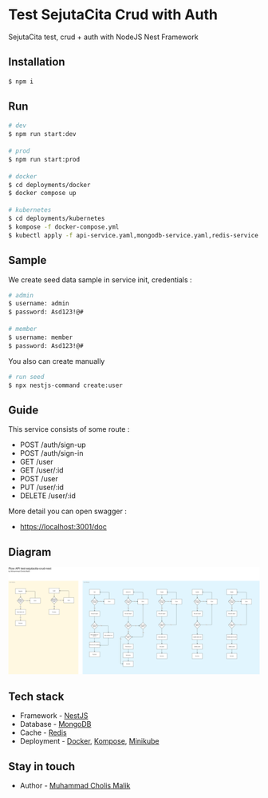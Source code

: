 # Test SejutaCita Crud with Auth
SejutaCita test, crud + auth with NodeJS Nest Framework

## Installation

```bash
$ npm i
```

## Run

```bash
# dev
$ npm run start:dev

# prod
$ npm run start:prod

# docker 
$ cd deployments/docker
$ docker compose up

# kubernetes
$ cd deployments/kubernetes
$ kompose -f docker-compose.yml
$ kubectl apply -f api-service.yaml,mongodb-service.yaml,redis-service.yaml,api-deployment.yaml,sejutacita_net-networkpolicy.yaml,mongodb-deployment.yaml,sejutacita-mongodb-presistentvolumeclaim.yaml,redis-deployment.yaml,sejutacita-redis-presistentvolumeclaim.yaml,sejutacita-redis-conf-presistentvolumeclaim.yaml
```

## Sample
We create seed data sample in service init, credentials :
```bash
# admin
$ username: admin
$ password: Asd123!@#

# member
$ username: member
$ password: Asd123!@#
```

You also can create manually 
```bash
# run seed
$ npx nestjs-command create:user
```

## Guide
This service consists of some route :
- POST /auth/sign-up
- POST /auth/sign-in
- GET /user
- GET /user/:id
- POST /user
- PUT /user/:id
- DELETE /user/:id

More detail you can open swagger :
- [https://localhost:3001/doc](https://localhost:3001/doc)

## Diagram
![Screenshot](diagram.png)

## Tech stack
- Framework - [NestJS](https://nestjs.com/)
- Database - [MongoDB](https://www.mongodb.com/)
- Cache - [Redis](https://redis.io/)
- Deployment - [Docker](https://www.docker.com/), [Kompose](https://kompose.io/), [Minikube](https://minikube.sigs.k8s.io/docs/start/)

## Stay in touch
- Author - [Muhammad Cholis Malik](https://www.linkedin.com/in/mcholismalik/)
